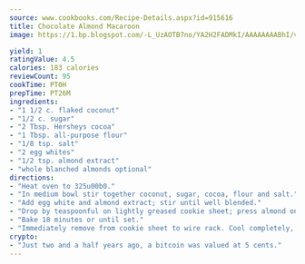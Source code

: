 ```yaml
---
source: www.cookbooks.com/Recipe-Details.aspx?id=915616
title: Chocolate Almond Macaroon
image: https://1.bp.blogspot.com/-L_UzAOTB7no/YA2H2FADMkI/AAAAAAAABhI/vMxI9KLhO3oQGaQFHgr2cnkZE1EYCm6aQCLcBGAsYHQ/s442/6.png

yield: 1
ratingValue: 4.5
calories: 183 calories
reviewCount: 95
cookTime: PT0H
prepTime: PT26M
ingredients:
- "1 1/2 c. flaked coconut"
- "1/2 c. sugar"
- "2 Tbsp. Hersheys cocoa"
- "1 Tbsp. all-purpose flour"
- "1/8 tsp. salt"
- "2 egg whites"
- "1/2 tsp. almond extract"
- "whole blanched almonds optional"
directions:
- "Heat oven to 325u00b0."
- "In medium bowl stir together coconut, sugar, cocoa, flour and salt."
- "Add egg white and almond extract; stir until well blended."
- "Drop by teaspoonful on lightly greased cookie sheet; press almond on top, if desired."
- "Bake 18 minutes or until set."
- "Immediately remove from cookie sheet to wire rack. Cool completely, about 1 1/2 dozen macaroons."
crypto:
- "Just two and a half years ago, a bitcoin was valued at 5 cents."
---
```

